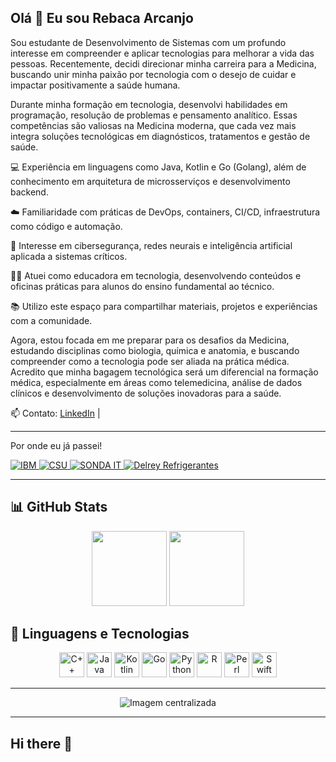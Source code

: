 ## Olá 👋 Eu sou Rebaca Arcanjo

Sou estudante de Desenvolvimento de Sistemas com um profundo interesse em compreender e aplicar tecnologias para melhorar a vida das pessoas. Recentemente, decidi direcionar minha carreira para a Medicina, buscando unir minha paixão por tecnologia com o desejo de cuidar e impactar positivamente a saúde humana.

Durante minha formação em tecnologia, desenvolvi habilidades em programação, resolução de problemas e pensamento analítico. Essas competências são valiosas na Medicina moderna, que cada vez mais integra soluções tecnológicas em diagnósticos, tratamentos e gestão de saúde.

💻 Experiência em linguagens como Java, Kotlin e Go (Golang), além de conhecimento em arquitetura de microsserviços e desenvolvimento backend.

☁️ Familiaridade com práticas de DevOps, containers, CI/CD, infraestrutura como código e automação.

🔐 Interesse em cibersegurança, redes neurais e inteligência artificial aplicada a sistemas críticos.

👩‍🏫 Atuei como educadora em tecnologia, desenvolvendo conteúdos e oficinas práticas para alunos do ensino fundamental ao técnico.

📚 Utilizo este espaço para compartilhar materiais, projetos e experiências com a comunidade.

Agora, estou focada em me preparar para os desafios da Medicina, estudando disciplinas como biologia, química e anatomia, e buscando compreender como a tecnologia pode ser aliada na prática médica. Acredito que minha bagagem tecnológica será um diferencial na formação médica, especialmente em áreas como telemedicina, análise de dados clínicos e desenvolvimento de soluções inovadoras para a saúde.

📫 Contato: [LinkedIn](https://www.linkedin.com/in/mizaelsouto) |

---

Por onde eu já passei!
<p align="left"> <a href="https://www.ibm.com" target="_blank"> <img src="https://img.shields.io/badge/IBM-0530AD?style=for-the-badge&logo=IBM&logoColor=white" alt="IBM" /> </a> <a href="https://www.csu.com.br/" target="_blank"> <img src="https://img.shields.io/badge/CSU-002E5D?style=for-the-badge&logoColor=white" alt="CSU" /> </a> <a href="https://www.sonda.com/" target="_blank"> <img src="https://img.shields.io/badge/SONDA--IT-000000?style=for-the-badge&logoColor=white" alt="SONDA IT" /> </a> <a href="https://delreyrefrigerantes.com.br/" target="_blank"> <img src="https://img.shields.io/badge/Delrey_Refrigerantes-228B22?style=for-the-badge&logoColor=white" alt="Delrey Refrigerantes" /> </a> </p>

---

## 📊 GitHub Stats

<p align="center">
  <img height="120em" src="https://github-readme-stats.vercel.app/api?username=RebecaArcanjo&show_icons=true&theme=tokyonight&hide_title=false" />
  <img height="120em" src="https://github-readme-stats.vercel.app/api/top-langs/?username=RebecaArcanjo&layout=compact&theme=tokyonight" />
</p>

## 🚀 Linguagens e Tecnologias

<p align="center">
  <img src="https://cdn.jsdelivr.net/gh/devicons/devicon/icons/cplusplus/cplusplus-original.svg" height="40" alt="C++" />
  <img src="https://cdn.jsdelivr.net/gh/devicons/devicon/icons/java/java-original.svg" height="40" alt="Java" />
  <img src="https://cdn.jsdelivr.net/gh/devicons/devicon/icons/kotlin/kotlin-original.svg" height="40" alt="Kotlin" />
  <img src="https://cdn.jsdelivr.net/gh/devicons/devicon/icons/go/go-original.svg" height="40" alt="Go" />
  <img src="https://cdn.jsdelivr.net/gh/devicons/devicon/icons/python/python-original.svg" height="40" alt="Python" />
  <img src="https://cdn.jsdelivr.net/gh/devicons/devicon/icons/r/r-original.svg" height="40" alt="R" />
  <img src="https://cdn.jsdelivr.net/gh/devicons/devicon/icons/perl/perl-original.svg" height="40" alt="Perl" />
  <img src="https://cdn.jsdelivr.net/gh/devicons/devicon/icons/swift/swift-original.svg" height="40" alt="Swift" />
</p>

---

<p align="center">
  <img src="https://github.com/user-attachments/assets/d1285ea5-983e-405e-a17e-53673b2a3041" alt="Imagem centralizada" />
</p>

---
## Hi there 👋

<!--
**RebecaArcanjo/RebecaArcanjo** is a ✨ _special_ ✨ repository because its `README.md` (this file) appears on your GitHub profile.

Here are some ideas to get you started:

- 🔭 I’m currently working on ...
- 🌱 I’m currently learning ...
- 👯 I’m looking to collaborate on ...
- 🤔 I’m looking for help with ...
- 💬 Ask me about ...
- 📫 How to reach me: ...
- 😄 Pronouns: ...
- ⚡ Fun fact: ...
-->
